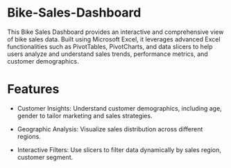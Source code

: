 # Bike-Sales-Dashboard

This Bike Sales Dashboard provides an interactive and comprehensive view of bike sales data. Built using Microsoft Excel, it leverages advanced Excel functionalities such as PivotTables, PivotCharts, and data slicers to help users analyze and understand sales trends, performance metrics, and customer demographics.

# Features

* Customer Insights: Understand customer demographics, including age, gender to tailor marketing and sales strategies.
  
* Geographic Analysis: Visualize sales distribution across different regions.
  
* Interactive Filters: Use slicers to filter data dynamically by sales region, customer segment.
